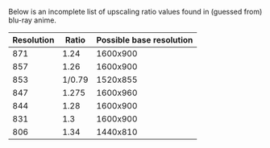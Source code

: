 Below is an incomplete list of upscaling ratio values found in (guessed from) blu-ray anime.

| Resolution | Ratio  | Possible base resolution |
| ---------- | ------ | ------------------------ |
| 871        | 1.24   | 1600x900                 |
| 857        | 1.26   | 1600x900                 |
| 853        | 1/0.79 | 1520x855                 |
| 847        | 1.275  | 1600x960                 |
| 844        | 1.28   | 1600x900                 |
| 831        | 1.3    | 1600x900                 |
| 806        | 1.34   | 1440x810                 |
